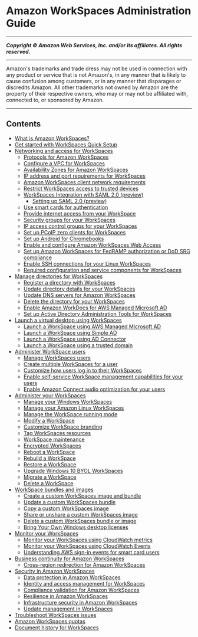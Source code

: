 # Amazon WorkSpaces Administration Guide

-----
*****Copyright &copy; Amazon Web Services, Inc. and/or its affiliates. All rights reserved.*****

-----
Amazon's trademarks and trade dress may not be used in
connection with any product or service that is not Amazon's,
in any manner that is likely to cause confusion among customers,
or in any manner that disparages or discredits Amazon. All other
trademarks not owned by Amazon are the property of their respective
owners, who may or may not be affiliated with, connected to, or
sponsored by Amazon.

-----
## Contents
+ [What is Amazon WorkSpaces?](amazon-workspaces.md)
+ [Get started with WorkSpaces Quick Setup](getting-started.md)
+ [Networking and access for WorkSpaces](amazon-workspaces-networking.md)
   + [Protocols for Amazon WorkSpaces](amazon-workspaces-protocols.md)
   + [Configure a VPC for WorkSpaces](amazon-workspaces-vpc.md)
   + [Availability Zones for Amazon WorkSpaces](azs-workspaces.md)
   + [IP address and port requirements for WorkSpaces](workspaces-port-requirements.md)
   + [Amazon WorkSpaces client network requirements](workspaces-network-requirements.md)
   + [Restrict WorkSpaces access to trusted devices](trusted-devices.md)
   + [WorkSpaces Integration with SAML 2.0 (preview)](amazon-workspaces-saml.md)
      + [Setting up SAML 2.0 (preview)](setting-up-saml.md)
   + [Use smart cards for authentication](smart-cards.md)
   + [Provide internet access from your WorkSpace](amazon-workspaces-internet-access.md)
   + [Security groups for your WorkSpaces](amazon-workspaces-security-groups.md)
   + [IP access control groups for your WorkSpaces](amazon-workspaces-ip-access-control-groups.md)
   + [Set up PCoIP zero clients for WorkSpaces](set-up-pcoip-zero-client.md)
   + [Set up Android for Chromebooks](set-up-android-chromebook.md)
   + [Enable and configure Amazon WorkSpaces Web Access](web-access.md)
   + [Set up Amazon WorkSpaces for FedRAMP authorization or DoD SRG compliance](fips-encryption.md)
   + [Enable SSH connections for your Linux WorkSpaces](connect-to-linux-workspaces-with-ssh.md)
   + [Required configuration and service components for WorkSpaces](required-service-components.md)
+ [Manage directories for WorkSpaces](manage-workspaces-directory.md)
   + [Register a directory with WorkSpaces](register-deregister-directory.md)
   + [Update directory details for your WorkSpaces](update-directory-details.md)
   + [Update DNS servers for Amazon WorkSpaces](update-dns-server.md)
   + [Delete the directory for your WorkSpaces](delete-workspaces-directory.md)
   + [Enable Amazon WorkDocs for AWS Managed Microsoft AD](enable-workdocs-active-directory.md)
   + [Set up Active Directory Administration Tools for WorkSpaces](directory_administration.md)
+ [Launch a virtual desktop using WorkSpaces](launch-workspaces-tutorials.md)
   + [Launch a WorkSpace using AWS Managed Microsoft AD](launch-workspace-microsoft-ad.md)
   + [Launch a WorkSpace using Simple AD](launch-workspace-simple-ad.md)
   + [Launch a WorkSpace using AD Connector](launch-workspace-ad-connector.md)
   + [Launch a WorkSpace using a trusted domain](launch-workspace-trusted-domain.md)
+ [Administer WorkSpace users](administer-workspace-users.md)
   + [Manage WorkSpaces users](manage-workspaces-users.md)
   + [Create multiple WorkSpaces for a user](create-multiple-workspaces-for-user.md)
   + [Customize how users log in to their WorkSpaces](customize-workspaces-user-login.md)
   + [Enable self-service WorkSpace management capabilities for your users](enable-user-self-service-workspace-management.md)
   + [Enable Amazon Connect audio optimization for your users](enable-amazon-connect-audio-optimization.md)
+ [Administer your WorkSpaces](administer-workspaces.md)
   + [Manage your Windows WorkSpaces](group_policy.md)
   + [Manage your Amazon Linux WorkSpaces](manage_linux_workspace.md)
   + [Manage the WorkSpace running mode](running-mode.md)
   + [Modify a WorkSpace](modify-workspaces.md)
   + [Customize WorkSpace branding](customize-branding.md)
   + [Tag WorkSpaces resources](tag-workspaces-resources.md)
   + [WorkSpace maintenance](workspace-maintenance.md)
   + [Encrypted WorkSpaces](encrypt-workspaces.md)
   + [Reboot a WorkSpace](reboot-workspaces.md)
   + [Rebuild a WorkSpace](rebuild-workspace.md)
   + [Restore a WorkSpace](restore-workspace.md)
   + [Upgrade Windows 10 BYOL WorkSpaces](upgrade-windows-10-byol-workspaces.md)
   + [Migrate a WorkSpace](migrate-workspaces.md)
   + [Delete a WorkSpace](delete-workspaces.md)
+ [WorkSpace bundles and images](amazon-workspaces-bundles.md)
   + [Create a custom WorkSpaces image and bundle](create-custom-bundle.md)
   + [Update a custom WorkSpaces bundle](update-custom-bundle.md)
   + [Copy a custom WorkSpaces image](copy-custom-image.md)
   + [Share or unshare a custom WorkSpaces image](share-custom-image.md)
   + [Delete a custom WorkSpaces bundle or image](delete_bundle.md)
   + [Bring Your Own Windows desktop licenses](byol-windows-images.md)
+ [Monitor your WorkSpaces](amazon-workspaces-monitoring.md)
   + [Monitor your WorkSpaces using CloudWatch metrics](cloudwatch-metrics.md)
   + [Monitor your WorkSpaces using CloudWatch Events](cloudwatch-events.md)
   + [Understanding AWS sign-in events for smart card users](signin-events.md)
+ [Business continuity for Amazon WorkSpaces](business-continuity.md)
   + [Cross-region redirection for Amazon WorkSpaces](cross-region-redirection.md)
+ [Security in Amazon WorkSpaces](security.md)
   + [Data protection in Amazon WorkSpaces](data-protection.md)
   + [Identity and access management for WorkSpaces](workspaces-access-control.md)
   + [Compliance validation for Amazon WorkSpaces](compliance-validation.md)
   + [Resilience in Amazon WorkSpaces](disaster-recovery-resiliency.md)
   + [Infrastructure security in Amazon WorkSpaces](infrastructure-security.md)
   + [Update management in WorkSpaces](update-management.md)
+ [Troubleshoot WorkSpaces issues](amazon-workspaces-troubleshooting.md)
+ [Amazon WorkSpaces quotas](workspaces-limits.md)
+ [Document history for WorkSpaces](workspaces-document-history.md)